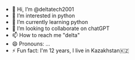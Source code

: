 - 👋 Hi, I’m @deltatech2001
- 👀 I’m interested in python
- 🌱 I’m currently learning python
- 💞️ I’m looking to collaborate on chatGPT
- 📫 How to reach me "delta"
- 😄 Pronouns: ...
- ⚡ Fun fact: I'm 12 years, I live in Kazakhstan🇰🇿 

<!---
deltatech2001/deltatech2001 is a ✨ special ✨ repository because its `README.md` (this file) appears on your GitHub profile.
You can click the Preview link to take a look at your changes.
--->
